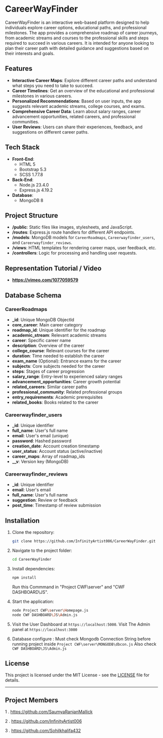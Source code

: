 
# CareerWayFinder

CareerWayFinder is an interactive web-based platform designed to help individuals explore career options, educational paths, and professional milestones. The app provides a comprehensive roadmap of career journeys, from academic streams and courses to the professional skills and steps required to succeed in various careers. It is intended for anyone looking to plan their career path with detailed guidance and suggestions based on their interests and goals.

## Features

- **Interactive Career Maps**: Explore different career paths and understand what steps you need to take to succeed.
- **Career Timelines**: Get an overview of the educational and professional milestones in various careers.
- **Personalized Recommendations**: Based on user inputs, the app suggests relevant academic streams, college courses, and exams.
- **Comprehensive Career Data**: Learn about salary ranges, career advancement opportunities, related careers, and professional communities.
- **User Reviews**: Users can share their experiences, feedback, and suggestions on different career paths.

## Tech Stack

- **Front-End**: 
  - HTML 5
  - Bootstrap 5.3
  - SCSS 1.77.8
- **Back-End**:
  - Node.js 23.4.0
  - Express.js 4.19.2
- **Database**: 
  - MongoDB 8

## Project Structure

- **/public**: Static files like images, stylesheets, and JavaScript.
- **/routes**: Express.js route handlers for different API endpoints.
- **/models**: MongoDB models for `CareerRoadmaps`, `Careerwayfinder_users`, and `Careerwayfinder_reviews`.
- **/views**: HTML templates for rendering career maps, user feedback, etc.
- **/controllers**: Logic for processing and handling user requests.

## Representation Tutorial / Video 
-  **https://vimeo.com/1077059579**

## Database Schema

### CareerRoadmaps

- **_id**: Unique MongoDB ObjectId
- **core_career**: Main career category
- **roadmap_id**: Unique identifier for the roadmap
- **academic_stream**: Relevant academic streams
- **career**: Specific career name
- **description**: Overview of the career
- **college_course**: Relevant courses for the career
- **duration**: Time needed to establish the career
- **exam_name** (Optional): Entrance exams for the career
- **subjects**: Core subjects needed for the career
- **steps**: Stages of career progression
- **salary_range**: Entry-level to experienced salary ranges
- **advancement_opportunities**: Career growth potential
- **related_careers**: Similar career paths
- **professional_community**: Related professional groups
- **entry_requirements**: Academic prerequisites
- **related_books**: Books related to the career

### Careerwayfinder_users

- **_id**: Unique identifier
- **full_name**: User's full name
- **email**: User's email (unique)
- **password**: Hashed password
- **creation_date**: Account creation timestamp
- **user_status**: Account status (active/inactive)
- **career_maps**: Array of roadmap_ids
- **__v**: Version key (MongoDB)

### Careerwayfinder_reviews

- **_id**: Unique identifier
- **email**: User's email
- **full_name**: User's full name
- **suggestion**: Review or feedback
- **post_time**: Timestamp of review submission

## Installation

1. Clone the repository:

   ```bash
   git clone https://github.com/InfinityArtist006/CareerWayFinder.git
   ```

2. Navigate to the project folder:

   ```bash
   cd CareerWayFinder
   ```

3. Install dependencies:

   ```bash
   npm install
   ```
   Run this Commmand in "Project CWF\server" and "CWF DASHBOARD\JS".

5. Start the application:

   ```bash
   node Project CWF\server\Homepage.js
   node CWF DASHBOARD\JS\Admin.js
   ```
6. Visit the User Dashboard at `https://localhost:5000`.
   Visit The Admin panel at `https://localhost:3000`

7. Database configure :
   Must check Mongodb Connection String before running project inside `Project CWF\server\MONGODB\dbcon.js`
   Also check `CWF DASHBOARD\JS\Admin.js`


## License

This project is licensed under the MIT License - see the [LICENSE](LICENSE) file for details.

---

## Project Members ##
1 . https://github.com/SaumyaRanjanMallick

2 . https://github.com/InfinityArtist006

3 . https://github.com/Sohilkhalifa432  

